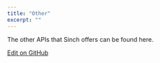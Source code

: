 ```yaml
---
title: "Other"
excerpt: ""
---
```

The other APIs that Sinch offers can be found here.

<a class="gitbutton pill" target="_blank" href="https://github.com/sinch/docs/blob/master/docs/sms/sms-other.md"><span class="fab fa-github"></span>Edit on GitHub</a>